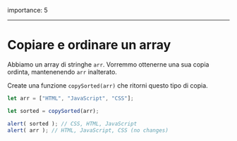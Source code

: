 importance: 5

---

# Copiare e ordinare un array

Abbiamo un array di stringhe `arr`. Vorremmo ottenerne una sua copia ordinta, mantenenendo `arr` inalterato.

Create una funzione `copySorted(arr)` che ritorni questo tipo di copia.

```js
let arr = ["HTML", "JavaScript", "CSS"];

let sorted = copySorted(arr);

alert( sorted ); // CSS, HTML, JavaScript
alert( arr ); // HTML, JavaScript, CSS (no changes)
```
